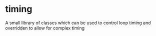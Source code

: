 timing
======

A small library of classes which can be used to control loop timing and overridden to allow for complex timing
